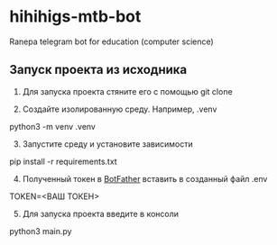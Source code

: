 # hihihigs-mtb-bot
Ranepa telegram bot for education (computer science)

## Запуск проекта из исходника

1. Для запуска проекта стяните его с помощью git clone

2. Создайте изолированную среду. Например, .venv

python3 -m venv .venv

3. Запустите среду и установите зависимости
   
pip install -r requirements.txt

4. Полученный токен в [BotFather](https://t.me/BotFather) вставить в созданный файл .env

TOKEN=<ВАШ ТОКЕН>

5. Для запуска проекта введите в консоли

python3 main.py